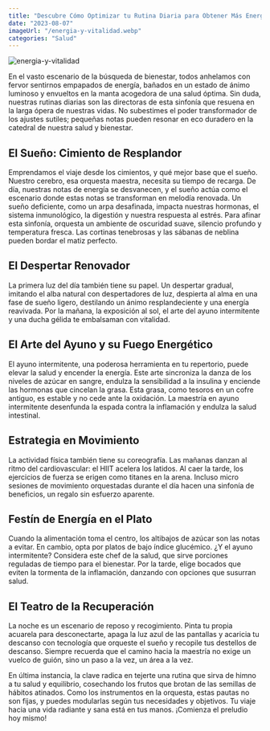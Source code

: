 ```yaml
---
title: "Descubre Cómo Optimizar tu Rutina Diaria para Obtener Más Energía y Vitalidad"
date: "2023-08-07"
imageUrl: "/energia-y-vitalidad.webp"
categories: "Salud"
---
```


![energia-y-vitalidad](/energia-y-vitalidad.webp)


En el vasto escenario de la búsqueda de bienestar, todos anhelamos con fervor sentirnos empapados de energía, bañados en un estado de ánimo luminoso y envueltos en la manta acogedora de una salud óptima. Sin duda, nuestras rutinas diarias son las directoras de esta sinfonía que resuena en la larga ópera de nuestras vidas. No subestimes el poder transformador de los ajustes sutiles; pequeñas notas pueden resonar en eco duradero en la catedral de nuestra salud y bienestar.

## **El Sueño: Cimiento de Resplandor**

Emprendamos el viaje desde los cimientos, y qué mejor base que el sueño. Nuestro cerebro, esa orquesta maestra, necesita su tiempo de recarga. De día, nuestras notas de energía se desvanecen, y el sueño actúa como el escenario donde estas notas se transforman en melodía renovada. Un sueño deficiente, como un arpa desafinada, impacta nuestras hormonas, el sistema inmunológico, la digestión y nuestra respuesta al estrés. Para afinar esta sinfonía, orquesta un ambiente de oscuridad suave, silencio profundo y temperatura fresca. Las cortinas tenebrosas y las sábanas de neblina pueden bordar el matiz perfecto.

## **El Despertar Renovador**

La primera luz del día también tiene su papel. Un despertar gradual, imitando el alba natural con despertadores de luz, despierta al alma en una fase de sueño ligero, destilando un ánimo resplandeciente y una energía reavivada. Por la mañana, la exposición al sol, el arte del ayuno intermitente y una ducha gélida te embalsaman con vitalidad.

## **El Arte del Ayuno y su Fuego Energético**

El ayuno intermitente, una poderosa herramienta en tu repertorio, puede elevar la salud y encender la energía. Este arte sincroniza la danza de los niveles de azúcar en sangre, endulza la sensibilidad a la insulina y enciende las hormonas que cincelan la grasa. Esta grasa, como tesoros en un cofre antiguo, es estable y no cede ante la oxidación. La maestría en ayuno intermitente desenfunda la espada contra la inflamación y endulza la salud intestinal.

## **Estrategia en Movimiento**

La actividad física también tiene su coreografía. Las mañanas danzan al ritmo del cardiovascular: el HIIT acelera los latidos. Al caer la tarde, los ejercicios de fuerza se erigen como titanes en la arena. Incluso micro sesiones de movimiento orquestadas durante el día hacen una sinfonía de beneficios, un regalo sin esfuerzo aparente.

## **Festín de Energía en el Plato**

Cuando la alimentación toma el centro, los altibajos de azúcar son las notas a evitar. En cambio, opta por platos de bajo índice glucémico. ¿Y el ayuno intermitente? Considera este chef de la salud, que sirve porciones reguladas de tiempo para el bienestar. Por la tarde, elige bocados que eviten la tormenta de la inflamación, danzando con opciones que susurran salud.

## **El Teatro de la Recuperación**

La noche es un escenario de reposo y recogimiento. Pinta tu propia acuarela para desconectarte, apaga la luz azul de las pantallas y acaricia tu descanso con tecnología que orqueste el sueño y recopile tus destellos de descanso. Siempre recuerda que el camino hacia la maestría no exige un vuelco de guión, sino un paso a la vez, un área a la vez.

En última instancia, la clave radica en tejerte una rutina que sirva de himno a tu salud y equilibrio, cosechando los frutos que brotan de las semillas de hábitos atinados. Como los instrumentos en la orquesta, estas pautas no son fijas, y puedes modularlas según tus necesidades y objetivos. Tu viaje hacia una vida radiante y sana está en tus manos. ¡Comienza el preludio hoy mismo!
